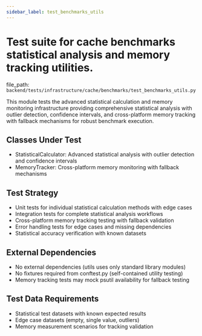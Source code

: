 ```yaml
---
sidebar_label: test_benchmarks_utils
---
```


# Test suite for cache benchmarks statistical analysis and memory tracking utilities.

  file_path: `backend/tests/infrastructure/cache/benchmarks/test_benchmarks_utils.py`

This module tests the advanced statistical calculation and memory monitoring infrastructure
providing comprehensive statistical analysis with outlier detection, confidence intervals,
and cross-platform memory tracking with fallback mechanisms for robust benchmark execution.

## Classes Under Test

- StatisticalCalculator: Advanced statistical analysis with outlier detection and confidence intervals
- MemoryTracker: Cross-platform memory monitoring with fallback mechanisms

## Test Strategy

- Unit tests for individual statistical calculation methods with edge cases
- Integration tests for complete statistical analysis workflows
- Cross-platform memory tracking testing with fallback validation
- Error handling tests for edge cases and missing dependencies
- Statistical accuracy verification with known datasets

## External Dependencies

- No external dependencies (utils uses only standard library modules)
- No fixtures required from conftest.py (self-contained utility testing)
- Memory tracking tests may mock psutil availability for fallback testing

## Test Data Requirements

- Statistical test datasets with known expected results
- Edge case datasets (empty, single value, outliers)
- Memory measurement scenarios for tracking validation
